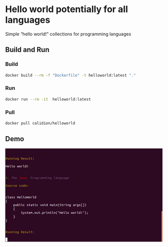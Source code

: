 # Hello world potentially for all languages

Simple “hello world!” collections for programming languages

## Build and Run

### Build

```sh
docker build --rm -f "Dockerfile" -t helloworld:latest "."
```

### Run

```sh
docker run --rm -it  helloworld:latest
```

### Pull

```sh
docker pull calidion/helloworld
```

## Demo

![Demo image](./images/helloworld.gif)
